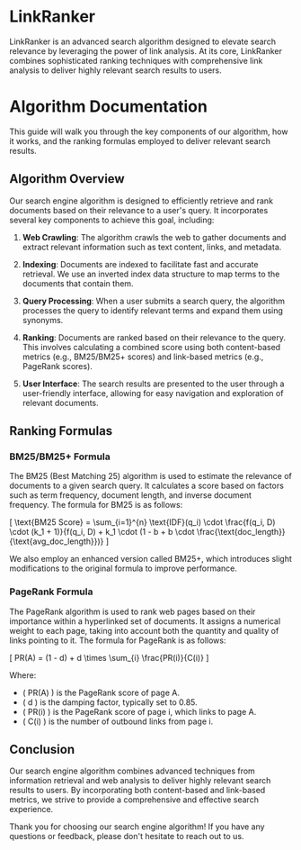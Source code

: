 # LinkRanker
LinkRanker is an advanced search algorithm designed to elevate search relevance by leveraging the power of link analysis. At its core, LinkRanker combines sophisticated ranking techniques with comprehensive link analysis to deliver highly relevant search results to users.

# Algorithm Documentation

This guide will walk you through the key components of our algorithm, how it works, and the ranking formulas employed to deliver relevant search results.

## Algorithm Overview

Our search engine algorithm is designed to efficiently retrieve and rank documents based on their relevance to a user's query. It incorporates several key components to achieve this goal, including:

1. **Web Crawling**: The algorithm crawls the web to gather documents and extract relevant information such as text content, links, and metadata.

2. **Indexing**: Documents are indexed to facilitate fast and accurate retrieval. We use an inverted index data structure to map terms to the documents that contain them.

3. **Query Processing**: When a user submits a search query, the algorithm processes the query to identify relevant terms and expand them using synonyms.

4. **Ranking**: Documents are ranked based on their relevance to the query. This involves calculating a combined score using both content-based metrics (e.g., BM25/BM25+ scores) and link-based metrics (e.g., PageRank scores).

5. **User Interface**: The search results are presented to the user through a user-friendly interface, allowing for easy navigation and exploration of relevant documents.

## Ranking Formulas

### BM25/BM25+ Formula

The BM25 (Best Matching 25) algorithm is used to estimate the relevance of documents to a given search query. It calculates a score based on factors such as term frequency, document length, and inverse document frequency. The formula for BM25 is as follows:

\[ \text{BM25 Score} = \sum_{i=1}^{n} \text{IDF}(q_i) \cdot \frac{f(q_i, D) \cdot (k_1 + 1)}{f(q_i, D) + k_1 \cdot (1 - b + b \cdot \frac{\text{doc\_length}}{\text{avg\_doc\_length}})} \]

We also employ an enhanced version called BM25+, which introduces slight modifications to the original formula to improve performance.

### PageRank Formula

The PageRank algorithm is used to rank web pages based on their importance within a hyperlinked set of documents. It assigns a numerical weight to each page, taking into account both the quantity and quality of links pointing to it. The formula for PageRank is as follows:

\[ PR(A) = (1 - d) + d \times \sum_{i} \frac{PR(i)}{C(i)} \]

Where:
- \( PR(A) \) is the PageRank score of page A.
- \( d \) is the damping factor, typically set to 0.85.
- \( PR(i) \) is the PageRank score of page i, which links to page A.
- \( C(i) \) is the number of outbound links from page i.

## Conclusion

Our search engine algorithm combines advanced techniques from information retrieval and web analysis to deliver highly relevant search results to users. By incorporating both content-based and link-based metrics, we strive to provide a comprehensive and effective search experience.

Thank you for choosing our search engine algorithm! If you have any questions or feedback, please don't hesitate to reach out to us.
